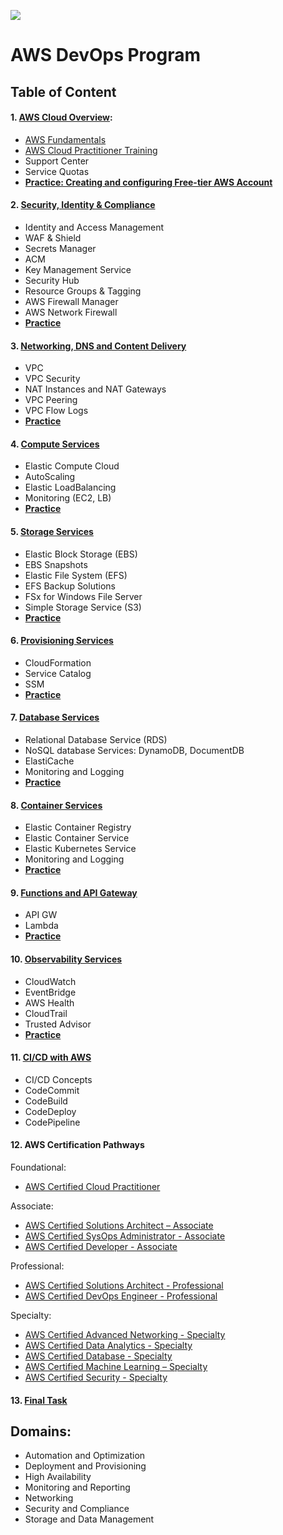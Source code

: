 ![](https://dunhamconnect.com/wp-content/uploads/aws-migration-1200x675.jpg)


# AWS DevOps Program

## Table of Content

#### 1. [AWS Cloud Overview](/materials/01_aws_cloud_overview/Readme.md):
- [AWS Fundamentals](https://aws.amazon.com/getting-started/fundamentals-core-concepts/)
- [AWS Cloud Practitioner Training](https://youtu.be/3hLmDS179YE)
- Support Center
- Service Quotas
- [**Practice: Creating and configuring Free-tier AWS Account**](/materials/01_aws_cloud_overview/tasks/Readme.md)

#### 2. [Security, Identity & Compliance](/materials/02_security_identity_&_compliance/README.md)

- Identity and Access Management
- WAF & Shield
- Secrets Manager
- ACM
- Key Management Service
- Security Hub
- Resource Groups & Tagging
- AWS Firewall Manager
- AWS Network Firewall
- [**Practice**](/materials/02_security_identity_&_compliance/tasks/Readme.md)

#### 3. [Networking, DNS and Content Delivery](/materials/03_networking_dns_and_content_delivery/Readme.md)
- VPC
- VPC Security
- NAT Instances and NAT Gateways
- VPC Peering
- VPC Flow Logs
- [**Practice**](/materials/03_networking_dns_and_content_delivery/tasks/Readme.md)

#### 4. [Compute Services](/materials/04_compute_services/Readme.md)
- Elastic Compute Cloud
- AutoScaling
- Elastic LoadBalancing
- Monitoring (EC2, LB)
- [**Practice**](/materials/04_compute_services/tasks/Readme.md)

#### 5. [Storage Services](/materials/05_storage_services/Readme.md)
- Elastic Block Storage (EBS)
- EBS Snapshots
- Elastic File System (EFS)
- EFS Backup Solutions
- FSx for Windows File Server
- Simple Storage Service (S3)
- [**Practice**](/materials/05_storage_services/tasks/Readme.md)

#### 6. [Provisioning Services](/materials/06_provisioning_services/Readme.md)
- CloudFormation
- Service Catalog
- SSM
- [**Practice**](/materials/06_provisioning_services/tasks/Readme.md)

#### 7. [Database Services](materials/07_database_services/Readme.md)
- Relational Database Service (RDS)
- NoSQL database Services: DynamoDB, DocumentDB
- ElastiCache
- Monitoring and Logging
- [**Practice**](/materials/07_database_services/tasks/Readme.md)

#### 8. [Container Services](/materials/08_container_services/Readme.md)
- Elastic Container Registry
- Elastic Container Service
- Elastic Kubernetes Service
- Monitoring and Logging
- [**Practice**](/materials/08_container_services/tasks/Readme.md)

#### 9. [Functions and API Gateway](/materials/09_functions_and_api_gateway/Readme.md)
- API GW
- Lambda
- [**Practice**](/materials/09_functions_and_api_gateway/tasks/Readme.md)

#### 10. [Observability Services](/materials/10_observability_services/Readme.md)
- CloudWatch
- EventBridge
- AWS Health
- CloudTrail
- Trusted Advisor
- [**Practice**](/materials/10_observability_services/tasks/Readme.md)

#### 11. [CI/CD with AWS](/materials/11_ci_cd/Readme.md)
- CI/CD Concepts
- CodeCommit
- CodeBuild
- CodeDeploy
- CodePipeline

#### 12. AWS Certification Pathways

Foundational:
- [AWS Certified Cloud Practitioner](https://aws.amazon.com/certification/certified-cloud-practitioner/?ch=cta&cta=header&p=2)

Associate:
- [AWS Certified Solutions Architect – Associate](https://aws.amazon.com/certification/certified-solutions-architect-associate/?ch=sec&sec=rmg&d=1)
- [AWS Certified SysOps Administrator - Associate](https://aws.amazon.com/certification/certified-sysops-admin-associate/?ch=sec&sec=rmg&d=1)
- [AWS Certified Developer - Associate](https://aws.amazon.com/certification/certified-developer-associate/?ch=sec&sec=rmg&d=1)

Professional:
- [AWS Certified Solutions Architect - Professional](https://aws.amazon.com/certification/certified-solutions-architect-professional/?ch=sec&sec=rmg&d=1)
- [AWS Certified DevOps Engineer - Professional](https://aws.amazon.com/certification/certified-devops-engineer-professional/?ch=sec&sec=rmg&d=1)

Specialty:
- [AWS Certified Advanced Networking - Specialty](https://aws.amazon.com/certification/certified-advanced-networking-specialty/?ch=sec&sec=rmg&d=1)
- [AWS Certified Data Analytics - Specialty](https://aws.amazon.com/certification/certified-data-analytics-specialty/?ch=sec&sec=rmg&d=1)
- [AWS Certified Database - Specialty](https://aws.amazon.com/certification/certified-database-specialty/?ch=sec&sec=rmg&d=1)
- [AWS Certified Machine Learning – Specialty](https://aws.amazon.com/certification/certified-machine-learning-specialty/?ch=sec&sec=rmg&d=1)
- [AWS Certified Security - Specialty](https://aws.amazon.com/certification/certified-security-specialty/?ch=sec&sec=rmg&d=1)

<!-- - https://aws.amazon.com/training/?id=docs_gateway -->

#### 13. [Final Task](/materials/12_Final_Task/Readme.md)


## Domains:

- Automation and Optimization
- Deployment and Provisioning
- High Availability
- Monitoring and Reporting
- Networking
- Security and Compliance
- Storage and Data Management

